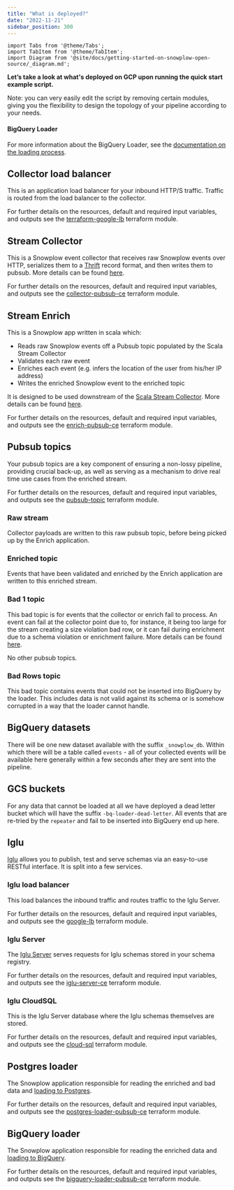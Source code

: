 ```yaml
---
title: "What is deployed?"
date: "2022-11-21"
sidebar_position: 300
---
```


```mdx-code-block
import Tabs from '@theme/Tabs';
import TabItem from '@theme/TabItem';
import Diagram from '@site/docs/getting-started-on-snowplow-open-source/_diagram.md';
```

**Let’s take a look at what's deployed on GCP upon running the quick start example script.**

Note: you can very easily edit the script by removing certain modules, giving you the flexibility to design the topology of your pipeline according to your needs.

<!-- see https://github.com/facebook/docusaurus/issues/8357 -->
<Tabs groupId="warehouse" queryString lazy>
  <TabItem value="postgres" label="Postgres" default>

<Diagram warehouse="Postgres" compute="CE" stream="Pub/Sub" bucket="GCS"/>

  </TabItem>
  <TabItem value="bigquery" label="BigQuery">

<Diagram warehouse="BigQuery" compute="CE" stream="Pub/Sub" bucket="GCS"/>

#### BigQuery Loader

For more information about the BigQuery Loader, see the [documentation on the loading process](/docs/storing-querying/loading-process/index.md?warehouse=bigquery&cloud=aws-micro-batching).

  </TabItem>
</Tabs>

## Collector load balancer

This is an application load balancer for your inbound HTTP/S traffic. Traffic is routed from the load balancer to the collector.

For further details on the resources, default and required input variables, and outputs see the [terraform-google-lb](https://registry.terraform.io/modules/snowplow-devops/lb/google/latest) terraform module.

## Stream Collector

This is a Snowplow event collector that receives raw Snowplow events over HTTP, serializes them to a [Thrift](http://thrift.apache.org/) record format, and then writes them to pubsub. More details can be found [here](/docs/pipeline-components-and-applications/stream-collector/index.md).

For further details on the resources, default and required input variables, and outputs see the [collector-pubsub-ce](https://registry.terraform.io/modules/snowplow-devops/collector-pubsub-ce/google/latest) terraform module.

## Stream Enrich

This is a Snowplow app written in scala which:

- Reads raw Snowplow events off a Pubsub topic populated by the Scala Stream Collector
- Validates each raw event
- Enriches each event (e.g. infers the location of the user from his/her IP address)
- Writes the enriched Snowplow event to the enriched topic

It is designed to be used downstream of the [Scala Stream Collector](/docs/pipeline-components-and-applications/stream-collector/index.md). More details can be found [here](/docs/pipeline-components-and-applications/enrichment-components/stream-enrich/index.md).

For further details on the resources, default and required input variables, and outputs see the [enrich-pubsub-ce](https://registry.terraform.io/modules/snowplow-devops/enrich-pubsub-ce/google/latest) terraform module.

## Pubsub topics

Your pubsub topics are a key component of ensuring a non-lossy pipeline, providing crucial back-up, as well as serving as a mechanism to drive real time use cases from the enriched stream.

For further details on the resources, default and required input variables, and outputs see the [pubsub-topic](https://registry.terraform.io/modules/snowplow-devops/pubsub-topic/google/latest) terraform module.

### Raw stream

Collector payloads are written to this raw pubsub topic, before being picked up by the Enrich application.

### Enriched topic

Events that have been validated and enriched by the Enrich application are written to this enriched stream.

### Bad 1 topic

This bad topic is for events that the collector or enrich fail to process. An event can fail at the collector point due to, for instance, it being too large for the stream creating a size violation bad row, or it can fail during enrichment due to a schema violation or enrichment failure. More details can be found [here](/docs/understanding-your-pipeline/failed-events/index.md).

<Tabs groupId="warehouse" queryString>
  <TabItem value="postgres" label="Postgres" default>

No other pubsub topics.

  </TabItem>
  <TabItem value="bigquery" label="BigQuery">

### Bad Rows topic

This bad topic contains events that could not be inserted into BigQuery by the loader.  This includes data is not valid against its schema or is somehow corrupted in a way that the loader cannot handle.

## BigQuery datasets

There will be one new dataset available with the suffix `_snowplow_db`.  Within which there will be a table called `events` - all of your collected events will be available here generally within a few seconds after they are sent into the pipeline.

## GCS buckets

For any data that cannot be loaded at all we have deployed a dead letter bucket which will have the suffix `-bq-loader-dead-letter`.  All events that are re-tried by the `repeater` and fail to be inserted into BigQuery end up here.

  </TabItem>
</Tabs>

## Iglu

[Iglu](/docs/pipeline-components-and-applications/iglu/index.md) allows you to publish, test and serve schemas via an easy-to-use RESTful interface. It is split into a few services.

### Iglu load balancer

This load balances the inbound traffic and routes traffic to the Iglu Server.

For further details on the resources, default and required input variables, and outputs see the [google-lb](https://registry.terraform.io/modules/snowplow-devops/collector-pubsub-ce/google/latest) terraform module.

### Iglu Server

The [Iglu Server](https://github.com/snowplow-incubator/iglu-server/) serves requests for Iglu schemas stored in your schema registry. 

For further details on the resources, default and required input variables, and outputs see the [iglu-server-ce](https://registry.terraform.io/modules/snowplow-devops/iglu-server-ce/google/latest) terraform module.

### Iglu CloudSQL

This is the Iglu Server database where the Iglu schemas themselves are stored.

For further details on the resources, default and required input variables, and outputs see the [cloud-sql](https://registry.terraform.io/modules/snowplow-devops/cloud-sql/google/latest) terraform module.

<Tabs groupId="warehouse" queryString>
  <TabItem value="postgres" label="Postgres" default>

## Postgres loader

The Snowplow application responsible for reading the enriched and bad data and [loading to Postgres](/docs/pipeline-components-and-applications/loaders-storage-targets/snowplow-postgres-loader/index.md).

For further details on the resources, default and required input variables, and outputs see the [postgres-loader-pubsub-ce](https://registry.terraform.io/modules/snowplow-devops/postgres-loader-pubsub-ce/google/latest) terraform module.

  </TabItem>
  <TabItem value="bigquery" label="BigQuery">

## BigQuery loader

The Snowplow application responsible for reading the enriched data and [loading to BigQuery](/docs/pipeline-components-and-applications/loaders-storage-targets/bigquery-loader/index.md).

For further details on the resources, default and required input variables, and outputs see the [bigquery-loader-pubsub-ce](https://registry.terraform.io/modules/snowplow-devops/bigquery-loader-pubsub-ce/google/latest) terraform module.

  </TabItem>
</Tabs>
